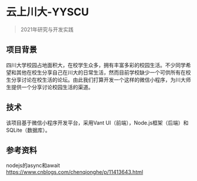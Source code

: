# 云上川大-YYSCU

> 2021年研究与开发实践



## 项目背景

四川大学校园占地面积大，在校学生众多，拥有丰富多彩的校园生活。不少同学希望和其他在校生分享自己在川大的日常生活，然而目前学校缺少一个可供所有在校生分享讨论在校生活的论坛。由此我们打算开发一个这样的微信小程序，为川大师生提供一个分享讨论校园生活的渠道。

## 技术

该项目基于微信小程序开发平台，采用Vant UI（前端），Node.js框架（后端）和SQLite（数据库）。



## 参考资料

nodejs的async和await <https://www.cnblogs.com/chenqionghe/p/11413643.html>


